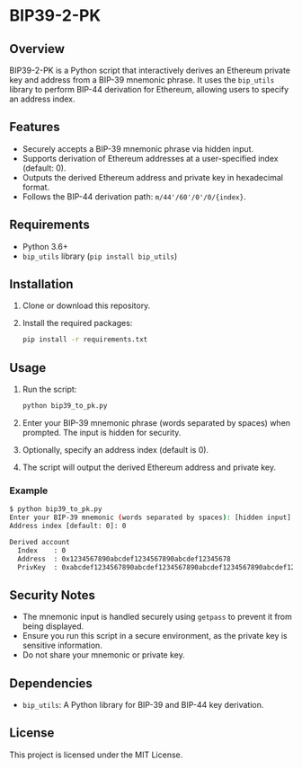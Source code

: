 # BIP39-2-PK

## Overview

BIP39-2-PK is a Python script that interactively derives an Ethereum private key and address from a BIP-39 mnemonic phrase. It uses the `bip_utils` library to perform BIP-44 derivation for Ethereum, allowing users to specify an address index.

## Features

- Securely accepts a BIP-39 mnemonic phrase via hidden input.
- Supports derivation of Ethereum addresses at a user-specified index (default: 0).
- Outputs the derived Ethereum address and private key in hexadecimal format.
- Follows the BIP-44 derivation path: `m/44'/60'/0'/0/{index}`.

## Requirements

- Python 3.6+
- `bip_utils` library (`pip install bip_utils`)

## Installation

1. Clone or download this repository.
2. Install the required packages:

   ```bash
   pip install -r requirements.txt
   ```

## Usage

1. Run the script:

   ```bash
   python bip39_to_pk.py
   ```

2. Enter your BIP-39 mnemonic phrase (words separated by spaces) when prompted. The input is hidden for security.
3. Optionally, specify an address index (default is 0).
4. The script will output the derived Ethereum address and private key.

### Example

```bash
$ python bip39_to_pk.py
Enter your BIP-39 mnemonic (words separated by spaces): [hidden input]
Address index [default: 0]: 0

Derived account
  Index    : 0
  Address  : 0x1234567890abcdef1234567890abcdef12345678
  PrivKey  : 0xabcdef1234567890abcdef1234567890abcdef1234567890abcdef1234567890
```

## Security Notes

- The mnemonic input is handled securely using `getpass` to prevent it from being displayed.
- Ensure you run this script in a secure environment, as the private key is sensitive information.
- Do not share your mnemonic or private key.

## Dependencies

- `bip_utils`: A Python library for BIP-39 and BIP-44 key derivation.

## License

This project is licensed under the MIT License.

